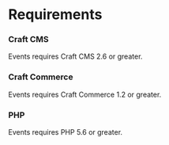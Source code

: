 # Requirements

### Craft CMS

Events requires Craft CMS 2.6 or greater.

### Craft Commerce

Events requires Craft Commerce 1.2 or greater.

### PHP

Events requires PHP 5.6 or greater.